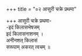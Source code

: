 +++
title = "०२ आसुरी चक्रे प्रथमा"

+++
आसुरी चक्रे प्रथमा-  
-इदं किलासभेषजम्  
इदं किलासनाशनम् ।  
अनीनशत् किलासं  
सरूपाम् अकरत् त्वचम् ॥